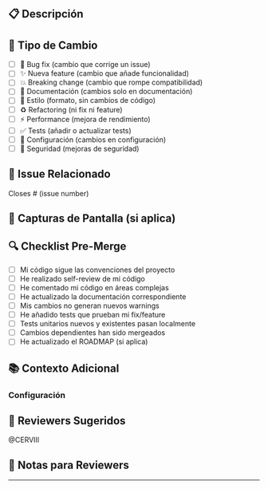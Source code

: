 ## 📋 Descripción

<!-- Describe los cambios realizados en este PR de forma clara y concisa -->



## 🎯 Tipo de Cambio

<!-- Marca con una X las opciones que apliquen -->

- [ ] 🐛 Bug fix (cambio que corrige un issue)
- [ ] ✨ Nueva feature (cambio que añade funcionalidad)
- [ ] 💥 Breaking change (cambio que rompe compatibilidad)
- [ ] 📝 Documentación (cambios solo en documentación)
- [ ] 🎨 Estilo (formato, sin cambios de código)
- [ ] ♻️ Refactoring (ni fix ni feature)
- [ ] ⚡ Performance (mejora de rendimiento)
- [ ] ✅ Tests (añadir o actualizar tests)
- [ ] 🔧 Configuración (cambios en configuración)
- [ ] 🔐 Seguridad (mejoras de seguridad)

## 🔗 Issue Relacionado

<!-- Si este PR cierra un issue, indica cuál -->

Closes # (issue number)

## 📸 Capturas de Pantalla (si aplica)

<!-- Añade capturas de pantalla si hay cambios visuales -->

## 🔍 Checklist Pre-Merge

<!-- Verifica estos items antes de solicitar review -->

- [ ] Mi código sigue las convenciones del proyecto
- [ ] He realizado self-review de mi código
- [ ] He comentado mi código en áreas complejas
- [ ] He actualizado la documentación correspondiente
- [ ] Mis cambios no generan nuevos warnings
- [ ] He añadido tests que prueban mi fix/feature
- [ ] Tests unitarios nuevos y existentes pasan localmente
- [ ] Cambios dependientes han sido mergeados
- [ ] He actualizado el ROADMAP (si aplica)

## 📚 Contexto Adicional

<!-- Cualquier información adicional relevante -->

### Configuración

<!-- Cualquier nueva configuración (dependencias, etc) -->

## 👥 Reviewers Sugeridos

<!-- Menciona a quienes deberían revisar este PR -->

@CERVIII

## 📝 Notas para Reviewers

<!-- Aspectos específicos donde necesitas feedback -->



---

<!-- 
Template version: 1.0
Project: Pokemon MCP + AP2 Marketplace
-->
